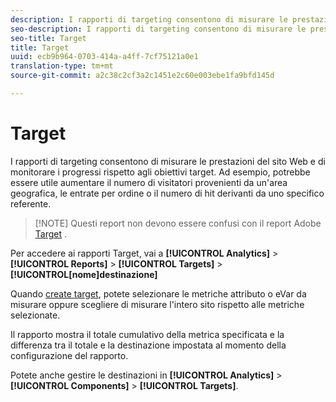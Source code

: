 ```yaml
---
description: I rapporti di targeting consentono di misurare le prestazioni del sito Web e di monitorare i progressi rispetto agli obiettivi target. Ad esempio, potrebbe essere utile aumentare il numero di visitatori provenienti da un'area geografica, le entrate per ordine o il numero di hit derivanti da uno specifico referente.
seo-description: I rapporti di targeting consentono di misurare le prestazioni del sito Web e di monitorare i progressi rispetto agli obiettivi target. Ad esempio, potrebbe essere utile aumentare il numero di visitatori provenienti da un'area geografica, le entrate per ordine o il numero di hit derivanti da uno specifico referente.
seo-title: Target
title: Target
uuid: ecb9b964-0703-414a-a4ff-7cf75121a0e1
translation-type: tm+mt
source-git-commit: a2c38c2cf3a2c1451e2c60e003ebe1fa9bfd145d

---
```



# Target

I rapporti di targeting consentono di misurare le prestazioni del sito Web e di monitorare i progressi rispetto agli obiettivi target. Ad esempio, potrebbe essere utile aumentare il numero di visitatori provenienti da un'area geografica, le entrate per ordine o il numero di hit derivanti da uno specifico referente.

> [!NOTE] Questi report non devono essere confusi con il report Adobe [Target](../../../components/c-variables/dimensionslist/reports-tnt.md#topic_EBC899DB84A84780A1B8EE95C6C4CF18) .

Per accedere ai rapporti Target, vai a **[!UICONTROL Analytics]** &gt; **[!UICONTROL Reports]** &gt; **[!UICONTROL Targets]** &gt; **[!UICONTROL[nome]destinazione]**

Quando [create target](https://marketing.adobe.com/resources/help/en_US/sc/user/targets.html), potete selezionare le metriche attributo o eVar da misurare oppure scegliere di misurare l'intero sito rispetto alle metriche selezionate.

Il rapporto mostra il totale cumulativo della metrica specificata e la differenza tra il totale e la destinazione impostata al momento della configurazione del rapporto.

Potete anche gestire le destinazioni in **[!UICONTROL Analytics]** &gt; **[!UICONTROL Components]** &gt; **[!UICONTROL Targets]**.

